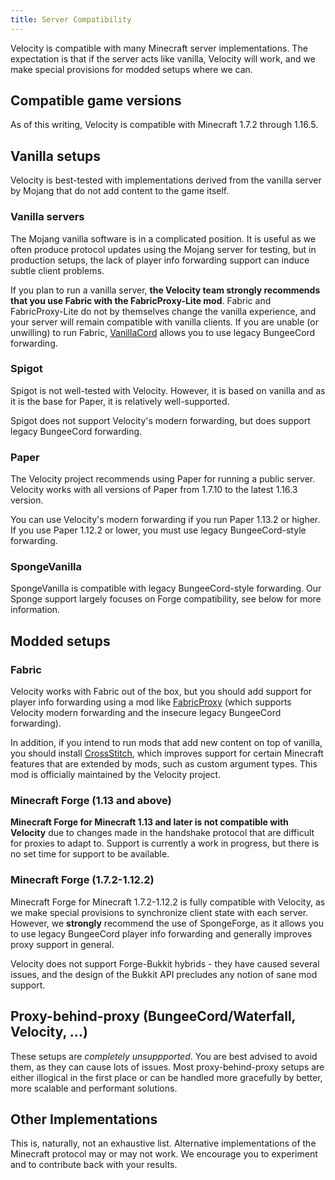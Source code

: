 ```yaml
---
title: Server Compatibility
---
```


Velocity is compatible with many Minecraft server implementations. The expectation is that if the server acts like vanilla, Velocity will work, and we make special provisions for modded setups where we can.

## Compatible game versions

As of this writing, Velocity is compatible with Minecraft 1.7.2 through 1.16.5.

## Vanilla setups

Velocity is best-tested with implementations derived from the vanilla server by Mojang that do not add content to the game itself.

### Vanilla servers

The Mojang vanilla software is in a complicated position. It is useful as we often produce protocol updates using the Mojang server for testing, but in production setups, the lack of player info forwarding support can induce subtle client problems.

If you plan to run a vanilla server, **the Velocity team strongly recommends that you use Fabric with the FabricProxy-Lite mod**. Fabric and FabricProxy-Lite do not by themselves change the vanilla experience, and your server will remain compatible with vanilla clients. If you are unable (or unwilling) to run Fabric, [VanillaCord](https://github.com/ME1312/VanillaCord) allows you to use legacy BungeeCord forwarding.

### Spigot

Spigot is not well-tested with Velocity. However, it is based on vanilla and as it is the base for Paper, it is relatively well-supported.

Spigot does not support Velocity's modern forwarding, but does support legacy BungeeCord forwarding.

### Paper

The Velocity project recommends using Paper for running a public server. Velocity works with all versions of Paper from 1.7.10 to the latest 1.16.3 version.

You can use Velocity's modern forwarding if you run Paper 1.13.2 or higher. If you use Paper 1.12.2 or lower, you must use legacy BungeeCord-style forwarding.

### SpongeVanilla

SpongeVanilla is compatible with legacy BungeeCord-style forwarding. Our Sponge support largely focuses on Forge compatibility, see below for more information.

## Modded setups

### Fabric

Velocity works with Fabric out of the box, but you should add support for player info forwarding using a mod like [FabricProxy](https://www.curseforge.com/minecraft/mc-mods/fabricproxy) (which supports Velocity modern forwarding and the insecure legacy BungeeCord forwarding).

In addition, if you intend to run mods that add new content on top of vanilla, you should install [CrossStitch](https://www.curseforge.com/minecraft/mc-mods/crossstitch), which improves support for certain Minecraft features that are extended by mods, such as custom argument types. This mod is officially maintained by the Velocity project.

### Minecraft Forge (1.13 and above)

**Minecraft Forge for Minecraft 1.13 and later is not compatible with Velocity** due to changes made in the handshake protocol that are difficult for proxies to adapt to. Support is currently a work in progress, but there is no set time for support to be available.

### Minecraft Forge (1.7.2-1.12.2)

Minecraft Forge for Minecraft 1.7.2-1.12.2 is fully compatible with Velocity, as we make special provisions to synchronize client state with each server. However, we **strongly** recommend the use of SpongeForge, as it allows you to use legacy BungeeCord player info forwarding and generally improves proxy support in general.

Velocity does not support Forge-Bukkit hybrids - they have caused several issues, and the design of the Bukkit API precludes any notion of sane mod support.

## Proxy-behind-proxy (BungeeCord/Waterfall, Velocity, ...)

These setups are _completely unsuppported_. You are best advised to avoid them, as they can cause lots of issues. Most proxy-behind-proxy setups are either illogical in the first place or can be handled more gracefully by better, more scalable and performant solutions.

## Other Implementations

This is, naturally, not an exhaustive list. Alternative implementations of the Minecraft protocol may or may not work. We encourage you to experiment and to contribute back with your results.
